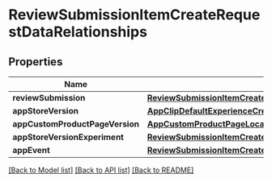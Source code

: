 # ReviewSubmissionItemCreateRequestDataRelationships

## Properties
Name | Type | Description | Notes
------------ | ------------- | ------------- | -------------
**reviewSubmission** | [**ReviewSubmissionItemCreateRequestDataRelationshipsReviewSubmission**](ReviewSubmissionItemCreateRequestDataRelationshipsReviewSubmission.md) |  | 
**appStoreVersion** | [**AppClipDefaultExperienceCreateRequestDataRelationshipsReleaseWithAppStoreVersion**](AppClipDefaultExperienceCreateRequestDataRelationshipsReleaseWithAppStoreVersion.md) |  | [optional] 
**appCustomProductPageVersion** | [**AppCustomProductPageLocalizationInlineCreateRelationshipsAppCustomProductPageVersion**](AppCustomProductPageLocalizationInlineCreateRelationshipsAppCustomProductPageVersion.md) |  | [optional] 
**appStoreVersionExperiment** | [**ReviewSubmissionItemCreateRequestDataRelationshipsAppStoreVersionExperiment**](ReviewSubmissionItemCreateRequestDataRelationshipsAppStoreVersionExperiment.md) |  | [optional] 
**appEvent** | [**ReviewSubmissionItemCreateRequestDataRelationshipsAppEvent**](ReviewSubmissionItemCreateRequestDataRelationshipsAppEvent.md) |  | [optional] 

[[Back to Model list]](../README.md#documentation-for-models) [[Back to API list]](../README.md#documentation-for-api-endpoints) [[Back to README]](../README.md)



